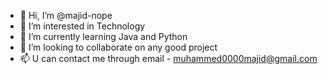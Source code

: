 - 👋 Hi, I’m @majid-nope
- 👀 I’m interested in Technology
- 🌱 I’m currently learning Java and Python
- 💞️ I’m looking to collaborate on any good project
- 📫 U can contact me through email - muhammed0000majid@gmail.com

<!---
majid-nope/majid-nope is a ✨ special ✨ repository because its `README.md` (this file) appears on your GitHub profile.
You can click the Preview link to take a look at your changes.
--->
